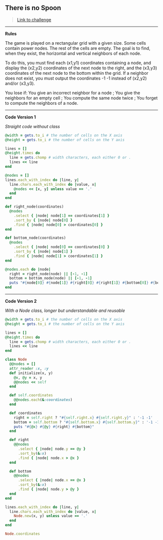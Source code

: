 ## There is no Spoon

> [Link to challenge](https://www.codingame.com/ide/puzzle/there-is-no-spoon-episode-1)

---

**Rules**

The game is played on a rectangular grid with a given size. Some cells contain power nodes. The rest of the cells are empty. The goal is to find, when they exist, the horizontal and vertical neighbors of each node.

To do this, you must find each (x1,y1) coordinates containing a node, and display the (x2,y2) coordinates of the next node to the right, and the (x3,y3) coordinates of the next node to the bottom within the grid. If a neighbor does not exist, you must output the coordinates -1 -1 instead of (x2,y2) and/or (x3,y3).

You lose if: You give an incorrect neighbor for a node ; You give the neighbors for an empty cell ; You compute the same node twice ; You forget to compute the neighbors of a node.

---

**Code Version 1**

*Straight code without class*

```ruby
@width = gets.to_i # the number of cells on the X axis
@height = gets.to_i # the number of cells on the Y axis

lines = []
@height.times do
  line = gets.chomp # width characters, each either 0 or .
  lines << line
end

@nodes = []
lines.each_with_index do |line, y|
  line.chars.each_with_index do |value, x|
    @nodes << [x, y] unless value == '.'
  end
end

def right_node(coordinates)
  @nodes
    .select { |node| node[1] == coordinates[1] }
    .sort_by { |node| node[0] }
    .find { |node| node[0] > coordinates[0] }
end

def bottom_node(coordinates)
  @nodes
    .select { |node| node[0] == coordinates[0] }
    .sort_by { |node| node[1] }
    .find { |node| node[1] > coordinates[1] }
end

@nodes.each do |node|
  right = right_node(node) || [-1, -1]
  bottom = bottom_node(node) || [-1, -1]
  puts "#{node[0]} #{node[1]} #{right[0]} #{right[1]} #{bottom[0]} #{bottom[1]}"
end
```

---

**Code Version 2**

*With a Node class, longer but understandable and reusable*

```ruby
@width = gets.to_i # the number of cells on the X axis
@height = gets.to_i # the number of cells on the Y axis

lines = []
@height.times do
  line = gets.chomp # width characters, each either 0 or .
  lines << line
end

class Node
  @@nodes = []
  attr_reader :x, :y
  def initialize(x, y)
    @x, @y = x, y
    @@nodes << self
  end

  def self.coordinates
    @@nodes.each(&:coordinates)
  end

  def coordinates
    right = self.right ? "#{self.right.x} #{self.right.y}" : '-1 -1'
    bottom = self.bottom ? "#{self.bottom.x} #{self.bottom.y}" : '-1 -1'
    puts "#{@x} #{@y} #{right} #{bottom}"
  end

  def right
    @@nodes
      .select { |node| node.y == @y }
      .sort_by(&:x)
      .find { |node| node.x > @x }
  end

  def bottom
    @@nodes
      .select { |node| node.x == @x }
      .sort_by(&:x)
      .find { |node| node.y > @y }
  end
end

lines.each_with_index do |line, y|
  line.chars.each_with_index do |value, x|
    Node.new(x, y) unless value == '.'
  end
end

Node.coordinates

```
